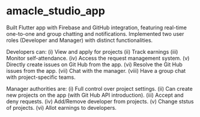 # amacle_studio_app

Built Flutter app with Firebase and GitHub integration, featuring real-time one-to-one and group chatting and notifications. 
Implemented two user roles (Developer and Manager) with distinct functionalities. 

Developers can:
(i) View and apply for projects
(ii) Track earnings
(iii) Monitor self-attendance.
(iv) Access the request management system.
(v) Directly create issues on Git Hub from the app.
(vi) Resolve the Git Hub issues from the app.
(vii) Chat with the manager.
(viii) Have a group chat with project-specific teams.

Manager authorities are:
(i) Full control over project settings.
(ii) Can create new projects on the app (with Git Hub API introduction).
(iii) Accept and deny requests.
(iv) Add/Remove developer from projects.
(v) Change ststus of projects. 
(vi) Allot earnings to developers.
